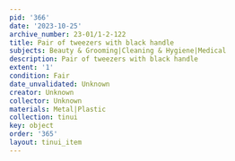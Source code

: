 ```yaml
---
pid: '366'
date: '2023-10-25'
archive_number: 23-01/1-2-122
title: Pair of tweezers with black handle
subjects: Beauty & Grooming|Cleaning & Hygiene|Medical
description: Pair of tweezers with black handle
extent: '1'
condition: Fair
date_unvalidated: Unknown
creator: Unknown
collector: Unknown
materials: Metal|Plastic
collection: tinui
key: object
order: '365'
layout: tinui_item
---
```

